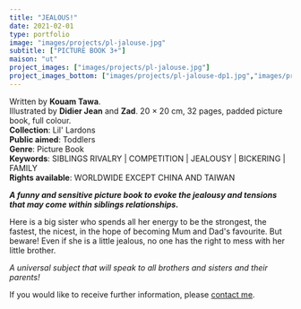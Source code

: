 ```yaml
---
title: "JEALOUS!"
date: 2021-02-01
type: portfolio
image: "images/projects/pl-jalouse.jpg"
subtitle: ["PICTURE BOOK 3+"]
maison: "ut"
project_images: ["images/projects/pl-jalouse.jpg"]
project_images_bottom: ["images/projects/pl-jalouse-dp1.jpg","images/projects/pl-jalouse-dp2.jpg"]
---
```


Written by **Kouam Tawa**.    
Illustrated by **Didier Jean** and **Zad**.
20 × 20 cm, 32 pages, padded picture book, full colour.      
**Collection**: Lil' Lardons   
**Public aimed**: Toddlers   
**Genre**: Picture Book         
**Keywords**: SIBLINGS RIVALRY | COMPETITION | JEALOUSY | BICKERING | FAMILY       
**Rights available**: WORLDWIDE EXCEPT CHINA AND TAIWAN
       


***A funny and sensitive picture book to evoke the jealousy and tensions*** 
***that may come within siblings relationships.***


Here is a big sister who spends all her energy to be the strongest, the fastest, the nicest,
in the hope of becoming Mum and Dad's favourite.
But beware! Even if she is a little jealous, no one has the right to mess with her little brother.

*A universal subject that will speak to all brothers and sisters and their parents!*





If you would like to receive further information, please [contact me](mailto:melanie.guillaumin.edition@gmail.com).


